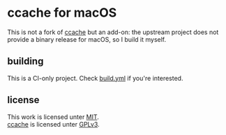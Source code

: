 # ccache for macOS

This is not a fork of [ccache](https://github.com/ccache/ccache) but an add-on: the upstream project does not provide a binary release for macOS, so I build it myself.

## building

This is a CI-only project. Check [build.yml](.github/workflows/build.yml) if you're interested.

## license

This work is licensed unter [MIT](LICENSE).  
[ccache](https://github.com/ccache/ccache) is licensed unter [GPLv3](https://github.com/ccache/ccache/blob/master/LICENSE.adoc).
